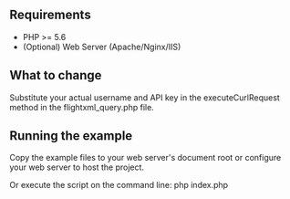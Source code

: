 Requirements
------------

* PHP >= 5.6
* (Optional) Web Server (Apache/Nginx/IIS)

What to change
-------------

Substitute your actual username and API key in the executeCurlRequest method in the
flightxml_query.php file.

Running the example
-------------------
Copy the example files to your web server's document root or configure
your web server to host the project.

Or execute the script on the command line:
php index.php
